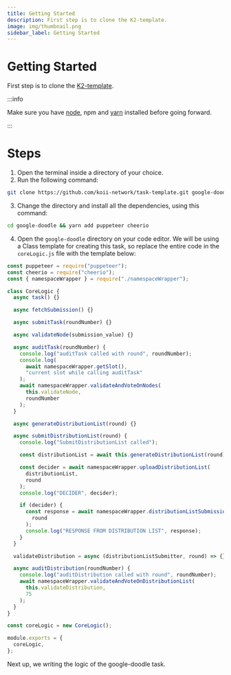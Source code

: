 ```yaml
---
title: Getting Started
description: First step is to clone the K2-template.
image: img/thumbnail.png
sidebar_label: Getting Started
---
```


# Getting Started

First step is to clone the [K2-template](https://github.com/koii-network/task-template).

:::info

Make sure you have [node](https://nodejs.org/en/), npm and [yarn](https://classic.yarnpkg.com/lang/en/docs/install/#mac-stable) installed before going forward.

:::

# Steps

1. Open the terminal inside a directory of your choice.
2. Run the following command:

```bash
git clone https://github.com/koii-network/task-template.git google-doodle
```

3. Change the directory and install all the dependencies, using this command:

```bash
cd google-doodle && yarn add puppeteer cheerio
```

4. Open the `google-doodle` directory on your code editor. We will be using a Class template for creating this task, so replace the entire code in the `coreLogic.js` file with the template below:

```javascript
const puppeteer = require("puppeteer");
const cheerio = require("cheerio");
const { namespaceWrapper } = require("./namespaceWrapper");

class CoreLogic {
  async task() {}

  async fetchSubmission() {}

  async submitTask(roundNumber) {}

  async validateNode(submission_value) {}

  async auditTask(roundNumber) {
    console.log("auditTask called with round", roundNumber);
    console.log(
      await namespaceWrapper.getSlot(),
      "current slot while calling auditTask"
    );
    await namespaceWrapper.validateAndVoteOnNodes(
      this.validateNode,
      roundNumber
    );
  }

  async generateDistributionList(round) {}

  async submitDistributionList(round) {
    console.log("SubmitDistributionList called");

    const distributionList = await this.generateDistributionList(round);

    const decider = await namespaceWrapper.uploadDistributionList(
      distributionList,
      round
    );
    console.log("DECIDER", decider);

    if (decider) {
      const response = await namespaceWrapper.distributionListSubmissionOnChain(
        round
      );
      console.log("RESPONSE FROM DISTRIBUTION LIST", response);
    }
  }

  validateDistribution = async (distributionListSubmitter, round) => {};

  async auditDistribution(roundNumber) {
    console.log("auditDistribution called with round", roundNumber);
    await namespaceWrapper.validateAndVoteOnDistributionList(
      this.validateDistribution,
      75
    );
  }
}

const coreLogic = new CoreLogic();

module.exports = {
  coreLogic,
};
```

Next up, we writing the logic of the google-doodle task.
